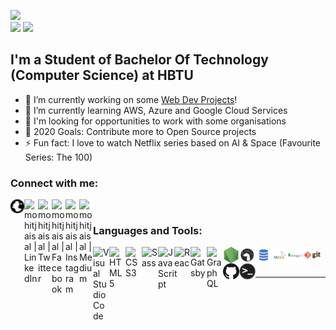 <a target="_blank" href="https://mohitjaisal.com"><img src="https://github.com/mohitjaisal/ImageStore/blob/master/GifStore/Raw-Gif/mohitjaisal-intro-gif.gif"></a>
<br>
<img src="https://komarev.com/ghpvc/?username=mohitjaisal&color=orange" />
<a align="left" href="https://mohitjaisal.com" target="_blank"><img src="https://github.com/mohitjaisal/ImageStore/blob/master/SvgStore/RawSvgs/mohitjaisal.com-Portfolio.svg" /></a>

## I'm a Student of Bachelor Of Technology (Computer Science) at HBTU

- 🔭 I’m currently working on some [Web Dev Projects][website]!
- 🌱 I’m currently learning AWS, Azure and Google Cloud Services
- 👯 I'm looking for opportunities to work with some organisations
- 🥅 2020 Goals: Contribute more to Open Source projects
- ⚡ Fun fact: I love to watch Netflix series based on AI & Space (Favourite Series: The 100)


### Connect with me:

[<img align="left" alt="mohitjaisal.com" width="22px" src="https://raw.githubusercontent.com/iconic/open-iconic/master/svg/globe.svg" />][website]
[<img align="left" alt="mohitjaisal | LinkedIn" width="22px" src="https://cdn.jsdelivr.net/npm/simple-icons@v3/icons/linkedin.svg" />][linkedin]
[<img align="left" alt="mohitjaisal | Twitter" width="22px" src="https://cdn.jsdelivr.net/npm/simple-icons@v3/icons/twitter.svg" />][twitter]
[<img align="left" alt="mohitjaisal | Facebook" width="22px" src="https://cdn.jsdelivr.net/npm/simple-icons@v3/icons/facebook.svg" />][facebook]
[<img align="left" alt="mohitjaisal | Instagram" width="22px" src="https://cdn.jsdelivr.net/npm/simple-icons@v3/icons/instagram.svg" />][instagram]
[<img align="left" alt="mohitjaisal | Medium" width="22px" src="https://cdn.jsdelivr.net/npm/simple-icons@v3/icons/medium.svg" />][medium]

<br />

### Languages and Tools:

<img align="left" alt="Visual Studio Code" width="26px" src="https://github.com/mohitjaisal/ImageStore/blob/master/RawImages/visual-studio-code.png" />
<img align="left" alt="HTML5" width="26px" src="https://github.com/mohitjaisal/ImageStore/blob/master/RawImages/html.png" />
<img align="left" alt="CSS3" width="26px" src="https://github.com/mohitjaisal/ImageStore/blob/master/RawImages/css.png" />
<img align="left" alt="Sass" width="26px" src="https://github.com/mohitjaisal/ImageStore/blob/master/RawImages/sass.png" />
<img align="left" alt="JavaScript" width="26px" src="https://github.com/mohitjaisal/ImageStore/blob/master/RawImages/javascript.png" />
<img align="left" alt="React" width="26px" src="https://github.com/mohitjaisal/ImageStore/blob/master/RawImages/react.png" />
<img align="left" alt="Gatsby" width="26px" src="https://github.com/mohitjaisal/ImageStore/blob/master/RawImages/gatsby.png" />
<img align="left" alt="GraphQL" width="26px" src="https://github.com/mohitjaisal/ImageStore/blob/master/RawImages/graphql.png" />
<img align="left" alt="Node.js" width="26px" src="https://raw.githubusercontent.com/github/explore/80688e429a7d4ef2fca1e82350fe8e3517d3494d/topics/nodejs/nodejs.png" />
<img align="left" alt="Deno" width="26px" src="https://raw.githubusercontent.com/github/explore/361e2821e2dea67711cde99c9c40ed357061cf27/topics/deno/deno.png" />
<img align="left" alt="SQL" width="26px" src="https://raw.githubusercontent.com/github/explore/80688e429a7d4ef2fca1e82350fe8e3517d3494d/topics/sql/sql.png" />
<img align="left" alt="MySQL" width="26px" src="https://raw.githubusercontent.com/github/explore/80688e429a7d4ef2fca1e82350fe8e3517d3494d/topics/mysql/mysql.png" />
<img align="left" alt="MongoDB" width="26px" src="https://raw.githubusercontent.com/github/explore/80688e429a7d4ef2fca1e82350fe8e3517d3494d/topics/mongodb/mongodb.png" />
<img align="left" alt="Git" width="26px" src="https://raw.githubusercontent.com/github/explore/80688e429a7d4ef2fca1e82350fe8e3517d3494d/topics/git/git.png" />
<img align="left" alt="GitHub" width="26px" src="https://raw.githubusercontent.com/github/explore/78df643247d429f6cc873026c0622819ad797942/topics/github/github.png" />
<img align="left" alt="Terminal" width="26px" src="https://raw.githubusercontent.com/github/explore/80688e429a7d4ef2fca1e82350fe8e3517d3494d/topics/terminal/terminal.png" />



<br />
<br />

---

[website]: https://mohitjaisal.com
[linkedin]: https://linkedin.com/in/mohitjaisal
[twitter]: https://twitter.com/mohitjaisal
[facebook]: https://facebook.com/mohitjaisal
[instagram]: https://instagram.com/mohit.jaisal
[medium]: https://medium.com/@mohitjaisal
